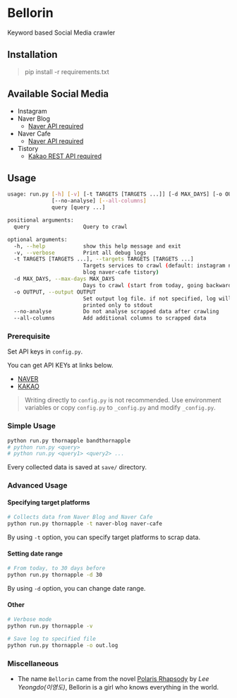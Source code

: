 # Bellorin

Keyword based Social Media crawler

## Installation

> pip install -r requirements.txt

## Available Social Media

- Instagram
- Naver Blog
  - [Naver API required](https://developers.naver.com/products/search/)
- Naver Cafe
  - [Naver API required](https://developers.naver.com/products/search/)
- Tistory
  - [Kakao REST API required](https://developers.kakao.com/features/kakao)


## Usage

```sh
usage: run.py [-h] [-v] [-t TARGETS [TARGETS ...]] [-d MAX_DAYS] [-o OUTPUT]
              [--no-analyse] [--all-columns]
              query [query ...]

positional arguments:
  query                 Query to crawl

optional arguments:
  -h, --help            show this help message and exit
  -v, --verbose         Print all debug logs
  -t TARGETS [TARGETS ...], --targets TARGETS [TARGETS ...]
                        Targets services to crawl (default: instagram naver-
                        blog naver-cafe tistory)
  -d MAX_DAYS, --max-days MAX_DAYS
                        Days to crawl (start from today, going backwards)
  -o OUTPUT, --output OUTPUT
                        Set output log file. if not specified, log will be
                        printed only to stdout
  --no-analyse          Do not analyse scrapped data after crawling
  --all-columns         Add additional columns to scrapped data
```

### Prerequisite

Set API keys in `config.py`.

You can get API KEYs at links below.

- [NAVER](https://developers.naver.com/products/search/)
- [KAKAO](https://developers.kakao.com/docs/restapi/search)

> Writing directly to `config.py` is not recommended. Use environment variables or copy `config.py` to `_config.py` and modify `_config.py`.

### Simple Usage

```sh
python run.py thornapple bandthornapple
# python run.py <query>
# python run.py <query1> <query2> ...
```

Every collected data is saved at `save/` directory. 

### Advanced Usage

#### Specifying target platforms

```sh
# Collects data from Naver Blog and Naver Cafe
python run.py thornapple -t naver-blog naver-cafe
```

By using `-t` option, you can specify target platforms to scrap data.

#### Setting date range

```sh
# From today, to 30 days before
python run.py thornapple -d 30
```

By using `-d` option, you can change date range.

#### Other

```sh
# Verbose mode
python run.py thornapple -v

# Save log to specified file
python run.py thornapple -o out.log
```

### Miscellaneous

- The name `Bellorin` came from the novel [Polaris Rhapsody](https://en.wikipedia.org/wiki/Lee_Yeongdo#Other_novels) by _Lee Yeongdo(이영도)_, Bellorin is a girl who knows everything in the world.
